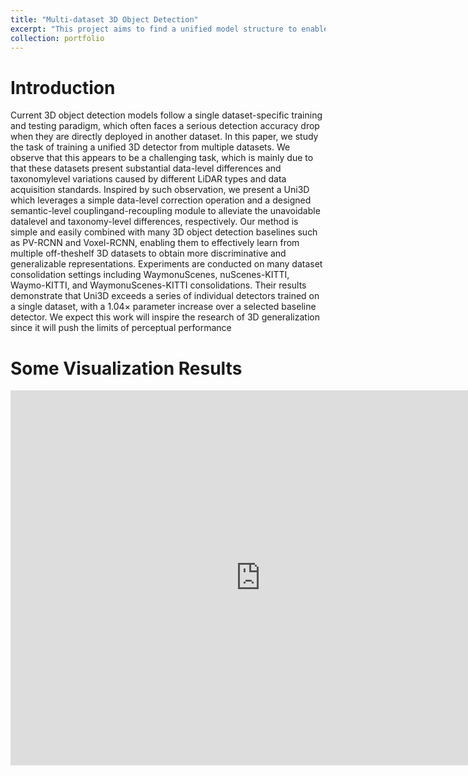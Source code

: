 ```yaml
---
title: "Multi-dataset 3D Object Detection"
excerpt: "This project aims to find a unified model structure to enable the existing 3D object detection models to learn from different 3D datasets."
collection: portfolio
---
```


# Introduction
Current 3D object detection models follow a single dataset-specific training and testing paradigm, which often faces a serious detection accuracy drop when they are directly deployed in another dataset. In this paper, we
study the task of training a unified 3D detector from multiple datasets. We observe that this appears to be a challenging task, which is mainly due to that these datasets present substantial data-level differences and taxonomylevel variations caused by different LiDAR types and data acquisition standards. Inspired by such observation, we present a Uni3D which leverages a simple data-level correction operation and a designed semantic-level couplingand-recoupling module to alleviate the unavoidable datalevel and taxonomy-level differences, respectively. Our method is simple and easily combined with many 3D object detection baselines such as PV-RCNN and Voxel-RCNN,
enabling them to effectively learn from multiple off-theshelf 3D datasets to obtain more discriminative and generalizable representations. Experiments are conducted on many dataset consolidation settings including WaymonuScenes, nuScenes-KITTI, Waymo-KITTI, and WaymonuScenes-KITTI consolidations. Their results demonstrate that Uni3D exceeds a series of individual detectors trained
on a single dataset, with a 1.04× parameter increase over a selected baseline detector. We expect this work will inspire the research of 3D generalization since it will push the limits of perceptual performance

# Some Visualization Results

<iframe 
src="https://drive.google.com/file/d/1jWcqOVtieyiq3A_M_TfMlWYJIdeTMC3Y/view?usp=share_link" 
scrolling="no" 
border="0" 
frameborder="no" 
framespacing="0" 
allowfullscreen="true" 
height=600 
width=800> 
</iframe>